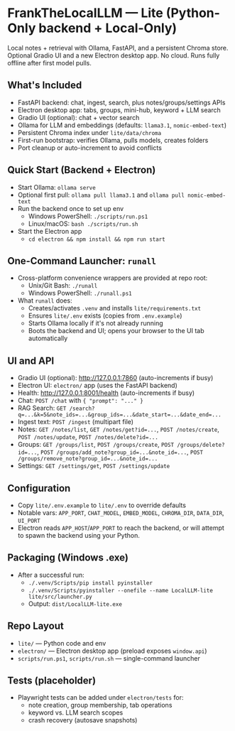 # FrankTheLocalLLM — Lite (Python-Only backend + Local-Only)

Local notes + retrieval with Ollama, FastAPI, and a persistent Chroma store. Optional Gradio UI and a new Electron desktop app. No cloud. Runs fully offline after first model pulls.

## What's Included
- FastAPI backend: chat, ingest, search, plus notes/groups/settings APIs
- Electron desktop app: tabs, groups, mini-hub, keyword + LLM search
- Gradio UI (optional): chat + vector search
- Ollama for LLM and embeddings (defaults: `llama3.1`, `nomic-embed-text`)
- Persistent Chroma index under `lite/data/chroma`
- First-run bootstrap: verifies Ollama, pulls models, creates folders
- Port cleanup or auto-increment to avoid conflicts

## Quick Start (Backend + Electron)
- Start Ollama: `ollama serve`
- Optional first pull: `ollama pull llama3.1` and `ollama pull nomic-embed-text`
- Run the backend once to set up env
  - Windows PowerShell: `./scripts/run.ps1`
  - Linux/macOS: `bash ./scripts/run.sh`
- Start the Electron app
  - `cd electron && npm install && npm run start`

## One-Command Launcher: `runall`
- Cross-platform convenience wrappers are provided at repo root:
  - Unix/Git Bash: `./runall`
  - Windows PowerShell: `./runall.ps1`
- What `runall` does:
  - Creates/activates `.venv` and installs `lite/requirements.txt`
  - Ensures `lite/.env` exists (copies from `.env.example`)
  - Starts Ollama locally if it's not already running
  - Boots the backend and UI; opens your browser to the UI tab automatically

## UI and API
- Gradio UI (optional): http://127.0.0.1:7860 (auto-increments if busy)
- Electron UI: `electron/` app (uses the FastAPI backend)
- Health: http://127.0.0.1:8001/health (auto-increments if busy)
- Chat: `POST /chat` with `{ "prompt": "..." }`
- RAG Search: `GET /search?q=...&k=5&note_ids=...&group_ids=...&date_start=...&date_end=...`
- Ingest text: `POST /ingest` (multipart file)
- Notes: `GET /notes/list`, `GET /notes/get?id=...`, `POST /notes/create`, `POST /notes/update`, `POST /notes/delete?id=...`
- Groups: `GET /groups/list`, `POST /groups/create`, `POST /groups/delete?id=...`, `POST /groups/add_note?group_id=...&note_id=...`, `POST /groups/remove_note?group_id=...&note_id=...`
- Settings: `GET /settings/get`, `POST /settings/update`

## Configuration
- Copy `lite/.env.example` to `lite/.env` to override defaults
- Notable vars: `APP_PORT`, `CHAT_MODEL`, `EMBED_MODEL`, `CHROMA_DIR`, `DATA_DIR`, `UI_PORT`
- Electron reads `APP_HOST`/`APP_PORT` to reach the backend, or will attempt to spawn the backend using your Python.

## Packaging (Windows .exe)
- After a successful run:
  - `./.venv/Scripts/pip install pyinstaller`
  - `./.venv/Scripts/pyinstaller --onefile --name LocalLLM-lite lite/src/launcher.py`
  - Output: `dist/LocalLLM-lite.exe`

## Repo Layout
- `lite/` — Python code and env
- `electron/` — Electron desktop app (preload exposes `window.api`)
- `scripts/run.ps1`, `scripts/run.sh` — single-command launcher

## Tests (placeholder)
- Playwright tests can be added under `electron/tests` for:
  - note creation, group membership, tab operations
  - keyword vs. LLM search scopes
  - crash recovery (autosave snapshots)

